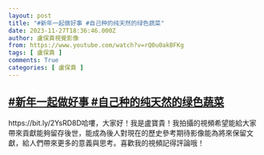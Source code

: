 ```yaml
---
layout: post
title: "#新年一起做好事 #自己种的纯天然的绿色蔬菜"
date: 2023-11-27T18:36:46.000Z
author: 盧保貴視覺影像
from: https://www.youtube.com/watch?v=rQ0u0akBFKg
tags: [ 盧保貴 ]
comments: True
categories: [ 盧保貴 ]
---
```

<!--1701110206000-->
[#新年一起做好事 #自己种的纯天然的绿色蔬菜](https://www.youtube.com/watch?v=rQ0u0akBFKg)
------

<div>
https://bit.ly/2YsRD8D哈嘍，大家好！我是盧寶貴！我拍攝的視頻希望能給大家帶來貢獻能夠留存後世，能成為後人對現在的歷史參考期待影像能為將來保留文獻，給人們帶來更多的意義與思考。喜歡我的視頻記得評論哦！
</div>
